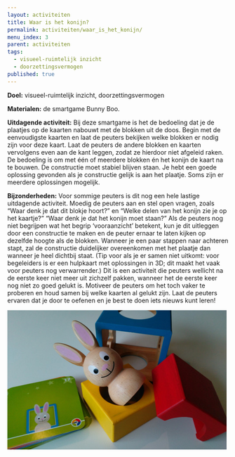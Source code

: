 ```yaml
---
layout: activiteiten
title: Waar is het konijn?
permalink: activiteiten/waar_is_het_konijn/
menu_index: 3
parent: activiteiten
tags:
  - visueel-ruimtelijk inzicht
  - doorzettingsvermogen
published: true
---
```


**Doel:** visueel-ruimtelijk inzicht, doorzettingsvermogen

<p style="margin-top: 10px;"/>

**Materialen:** de smartgame Bunny Boo.

<p style="margin-top: 10px;"/>

**Uitdagende activiteit:** Bij deze smartgame is het de bedoeling dat je de plaatjes op de kaarten nabouwt met de blokken uit de doos. Begin met de eenvoudigste kaarten en laat de peuters bekijken welke blokken er nodig zijn voor deze kaart. Laat de peuters de andere blokken en kaarten vervolgens even aan de kant leggen, zodat ze hierdoor niet afgeleid raken. De bedoeling is om met één of meerdere blokken én het konijn de kaart na te bouwen. De constructie moet stabiel blijven staan. Je hebt een goede oplossing gevonden als je constructie gelijk is aan het plaatje. Soms zijn er meerdere oplossingen mogelijk.

<p style="margin-top: 10px;"/>

**Bijzonderheden:** Voor sommige peuters is dit nog een hele lastige uitdagende activiteit. Moedig de peuters aan en stel open vragen, zoals “Waar denk je dat dit blokje hoort?” en “Welke delen van het konijn zie je op het kaartje?” “Waar denk je dat het konijn moet staan?” Als de peuters nog niet begrijpen wat het begrip ‘vooraanzicht’ betekent, kun je dit uitleggen door een constructie te maken en de peuter ernaar te laten kijken op dezelfde hoogte als de blokken. Wanneer je een paar stappen naar achteren stapt, zal de constructie duidelijker overeenkomen met het plaatje dan wanneer je heel dichtbij staat. (Tip voor als je er samen niet uitkomt: voor begeleiders is er een hulpkaart met oplossingen in 3D; dit maakt het vaak voor peuters nog verwarrender.)
Dit is een activiteit die peuters wellicht na de eerste keer niet meer uit zichzelf pakken, wanneer het de eerste keer nog niet zo goed gelukt is. Motiveer de peuters om het toch vaker te proberen en houd samen bij welke kaarten al gelukt zijn. Laat de peuters ervaren dat je door te oefenen en je best te doen iets nieuws kunt leren!

<p style="margin-top: 10px;"/>

<img src="/images/activiteiten/waar_is_het_konijn.jpg" class="left-aligned"/>
